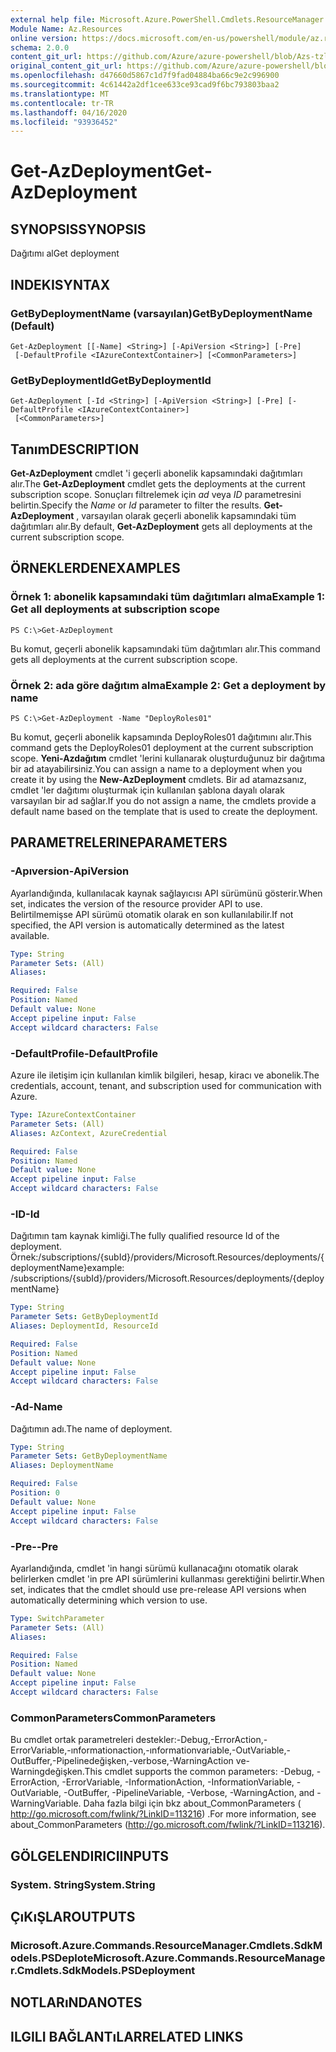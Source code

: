 ```yaml
---
external help file: Microsoft.Azure.PowerShell.Cmdlets.ResourceManager.dll-Help.xml
Module Name: Az.Resources
online version: https://docs.microsoft.com/en-us/powershell/module/az.resources/get-Azdeployment
schema: 2.0.0
content_git_url: https://github.com/Azure/azure-powershell/blob/Azs-tzl/src/Resources/Resources/help/Get-AzDeployment.md
original_content_git_url: https://github.com/Azure/azure-powershell/blob/Azs-tzl/src/Resources/Resources/help/Get-AzDeployment.md
ms.openlocfilehash: d47660d5867c1d7f9fad04884ba66c9e2c996900
ms.sourcegitcommit: 4c61442a2df1cee633ce93cad9f6bc793803baa2
ms.translationtype: MT
ms.contentlocale: tr-TR
ms.lasthandoff: 04/16/2020
ms.locfileid: "93936452"
---
```

# <span data-ttu-id="b3afd-101">Get-AzDeployment</span><span class="sxs-lookup"><span data-stu-id="b3afd-101">Get-AzDeployment</span></span>

## <span data-ttu-id="b3afd-102">SYNOPSIS</span><span class="sxs-lookup"><span data-stu-id="b3afd-102">SYNOPSIS</span></span>
<span data-ttu-id="b3afd-103">Dağıtımı al</span><span class="sxs-lookup"><span data-stu-id="b3afd-103">Get deployment</span></span>

## <span data-ttu-id="b3afd-104">INDEKI</span><span class="sxs-lookup"><span data-stu-id="b3afd-104">SYNTAX</span></span>

### <span data-ttu-id="b3afd-105">GetByDeploymentName (varsayılan)</span><span class="sxs-lookup"><span data-stu-id="b3afd-105">GetByDeploymentName (Default)</span></span>
```
Get-AzDeployment [[-Name] <String>] [-ApiVersion <String>] [-Pre]
 [-DefaultProfile <IAzureContextContainer>] [<CommonParameters>]
```

### <span data-ttu-id="b3afd-106">GetByDeploymentId</span><span class="sxs-lookup"><span data-stu-id="b3afd-106">GetByDeploymentId</span></span>
```
Get-AzDeployment [-Id <String>] [-ApiVersion <String>] [-Pre] [-DefaultProfile <IAzureContextContainer>]
 [<CommonParameters>]
```

## <span data-ttu-id="b3afd-107">Tanım</span><span class="sxs-lookup"><span data-stu-id="b3afd-107">DESCRIPTION</span></span>
<span data-ttu-id="b3afd-108">**Get-AzDeployment** cmdlet 'i geçerli abonelik kapsamındaki dağıtımları alır.</span><span class="sxs-lookup"><span data-stu-id="b3afd-108">The **Get-AzDeployment** cmdlet gets the deployments at the current subscription scope.</span></span>
<span data-ttu-id="b3afd-109">Sonuçları filtrelemek için *ad* veya *ID* parametresini belirtin.</span><span class="sxs-lookup"><span data-stu-id="b3afd-109">Specify the *Name* or *Id* parameter to filter the results.</span></span>
<span data-ttu-id="b3afd-110">**Get-AzDeployment** , varsayılan olarak geçerli abonelik kapsamındaki tüm dağıtımları alır.</span><span class="sxs-lookup"><span data-stu-id="b3afd-110">By default, **Get-AzDeployment** gets all deployments at the current subscription scope.</span></span>

## <span data-ttu-id="b3afd-111">ÖRNEKLERDEN</span><span class="sxs-lookup"><span data-stu-id="b3afd-111">EXAMPLES</span></span>

### <span data-ttu-id="b3afd-112">Örnek 1: abonelik kapsamındaki tüm dağıtımları alma</span><span class="sxs-lookup"><span data-stu-id="b3afd-112">Example 1: Get all deployments at subscription scope</span></span>
```
PS C:\>Get-AzDeployment
```

<span data-ttu-id="b3afd-113">Bu komut, geçerli abonelik kapsamındaki tüm dağıtımları alır.</span><span class="sxs-lookup"><span data-stu-id="b3afd-113">This command gets all deployments at the current subscription scope.</span></span>

### <span data-ttu-id="b3afd-114">Örnek 2: ada göre dağıtım alma</span><span class="sxs-lookup"><span data-stu-id="b3afd-114">Example 2: Get a deployment by name</span></span>
```
PS C:\>Get-AzDeployment -Name "DeployRoles01"
```

<span data-ttu-id="b3afd-115">Bu komut, geçerli abonelik kapsamında DeployRoles01 dağıtımını alır.</span><span class="sxs-lookup"><span data-stu-id="b3afd-115">This command gets the DeployRoles01 deployment at the current subscription scope.</span></span>
<span data-ttu-id="b3afd-116">**Yeni-Azdağıtım** cmdlet 'lerini kullanarak oluşturduğunuz bir dağıtıma bir ad atayabilirsiniz.</span><span class="sxs-lookup"><span data-stu-id="b3afd-116">You can assign a name to a deployment when you create it by using the **New-AzDeployment** cmdlets.</span></span>
<span data-ttu-id="b3afd-117">Bir ad atamazsanız, cmdlet 'ler dağıtımı oluşturmak için kullanılan şablona dayalı olarak varsayılan bir ad sağlar.</span><span class="sxs-lookup"><span data-stu-id="b3afd-117">If you do not assign a name, the cmdlets provide a default name based on the template that is used to create the deployment.</span></span>

## <span data-ttu-id="b3afd-118">PARAMETRELERINE</span><span class="sxs-lookup"><span data-stu-id="b3afd-118">PARAMETERS</span></span>

### <span data-ttu-id="b3afd-119">-Apıversion</span><span class="sxs-lookup"><span data-stu-id="b3afd-119">-ApiVersion</span></span>
<span data-ttu-id="b3afd-120">Ayarlandığında, kullanılacak kaynak sağlayıcısı API sürümünü gösterir.</span><span class="sxs-lookup"><span data-stu-id="b3afd-120">When set, indicates the version of the resource provider API to use.</span></span>
<span data-ttu-id="b3afd-121">Belirtilmemişse API sürümü otomatik olarak en son kullanılabilir.</span><span class="sxs-lookup"><span data-stu-id="b3afd-121">If not specified, the API version is automatically determined as the latest available.</span></span>

```yaml
Type: String
Parameter Sets: (All)
Aliases:

Required: False
Position: Named
Default value: None
Accept pipeline input: False
Accept wildcard characters: False
```

### <span data-ttu-id="b3afd-122">-DefaultProfile</span><span class="sxs-lookup"><span data-stu-id="b3afd-122">-DefaultProfile</span></span>
<span data-ttu-id="b3afd-123">Azure ile iletişim için kullanılan kimlik bilgileri, hesap, kiracı ve abonelik.</span><span class="sxs-lookup"><span data-stu-id="b3afd-123">The credentials, account, tenant, and subscription used for communication with Azure.</span></span>

```yaml
Type: IAzureContextContainer
Parameter Sets: (All)
Aliases: AzContext, AzureCredential

Required: False
Position: Named
Default value: None
Accept pipeline input: False
Accept wildcard characters: False
```

### <span data-ttu-id="b3afd-124">-ID</span><span class="sxs-lookup"><span data-stu-id="b3afd-124">-Id</span></span>
<span data-ttu-id="b3afd-125">Dağıtımın tam kaynak kimliği.</span><span class="sxs-lookup"><span data-stu-id="b3afd-125">The fully qualified resource Id of the deployment.</span></span>
<span data-ttu-id="b3afd-126">Örnek:/subscriptions/{subId}/providers/Microsoft.Resources/deployments/{deploymentName}</span><span class="sxs-lookup"><span data-stu-id="b3afd-126">example: /subscriptions/{subId}/providers/Microsoft.Resources/deployments/{deploymentName}</span></span>

```yaml
Type: String
Parameter Sets: GetByDeploymentId
Aliases: DeploymentId, ResourceId

Required: False
Position: Named
Default value: None
Accept pipeline input: False
Accept wildcard characters: False
```

### <span data-ttu-id="b3afd-127">-Ad</span><span class="sxs-lookup"><span data-stu-id="b3afd-127">-Name</span></span>
<span data-ttu-id="b3afd-128">Dağıtımın adı.</span><span class="sxs-lookup"><span data-stu-id="b3afd-128">The name of deployment.</span></span>

```yaml
Type: String
Parameter Sets: GetByDeploymentName
Aliases: DeploymentName

Required: False
Position: 0
Default value: None
Accept pipeline input: False
Accept wildcard characters: False
```

### <span data-ttu-id="b3afd-129">-Pre-</span><span class="sxs-lookup"><span data-stu-id="b3afd-129">-Pre</span></span>
<span data-ttu-id="b3afd-130">Ayarlandığında, cmdlet 'in hangi sürümü kullanacağını otomatik olarak belirlerken cmdlet 'in pre API sürümlerini kullanması gerektiğini belirtir.</span><span class="sxs-lookup"><span data-stu-id="b3afd-130">When set, indicates that the cmdlet should use pre-release API versions when automatically determining which version to use.</span></span>

```yaml
Type: SwitchParameter
Parameter Sets: (All)
Aliases:

Required: False
Position: Named
Default value: None
Accept pipeline input: False
Accept wildcard characters: False
```

### <span data-ttu-id="b3afd-131">CommonParameters</span><span class="sxs-lookup"><span data-stu-id="b3afd-131">CommonParameters</span></span>
<span data-ttu-id="b3afd-132">Bu cmdlet ortak parametreleri destekler:-Debug,-ErrorAction,-ErrorVariable,-ınformationaction,-ınformationvariable,-OutVariable,-OutBuffer,-Pipelinedeğişken,-verbose,-WarningAction ve-Warningdeğişken.</span><span class="sxs-lookup"><span data-stu-id="b3afd-132">This cmdlet supports the common parameters: -Debug, -ErrorAction, -ErrorVariable, -InformationAction, -InformationVariable, -OutVariable, -OutBuffer, -PipelineVariable, -Verbose, -WarningAction, and -WarningVariable.</span></span> <span data-ttu-id="b3afd-133">Daha fazla bilgi için bkz about_CommonParameters ( http://go.microsoft.com/fwlink/?LinkID=113216) .</span><span class="sxs-lookup"><span data-stu-id="b3afd-133">For more information, see about_CommonParameters (http://go.microsoft.com/fwlink/?LinkID=113216).</span></span>

## <span data-ttu-id="b3afd-134">GÖLGELENDIRICI</span><span class="sxs-lookup"><span data-stu-id="b3afd-134">INPUTS</span></span>

### <span data-ttu-id="b3afd-135">System. String</span><span class="sxs-lookup"><span data-stu-id="b3afd-135">System.String</span></span>

## <span data-ttu-id="b3afd-136">ÇıKıŞLAR</span><span class="sxs-lookup"><span data-stu-id="b3afd-136">OUTPUTS</span></span>

### <span data-ttu-id="b3afd-137">Microsoft.Azure.Commands.ResourceManager.Cmdlets.SdkModels.PSDeplote</span><span class="sxs-lookup"><span data-stu-id="b3afd-137">Microsoft.Azure.Commands.ResourceManager.Cmdlets.SdkModels.PSDeployment</span></span>

## <span data-ttu-id="b3afd-138">NOTLARıNDA</span><span class="sxs-lookup"><span data-stu-id="b3afd-138">NOTES</span></span>

## <span data-ttu-id="b3afd-139">ILGILI BAĞLANTıLAR</span><span class="sxs-lookup"><span data-stu-id="b3afd-139">RELATED LINKS</span></span>
